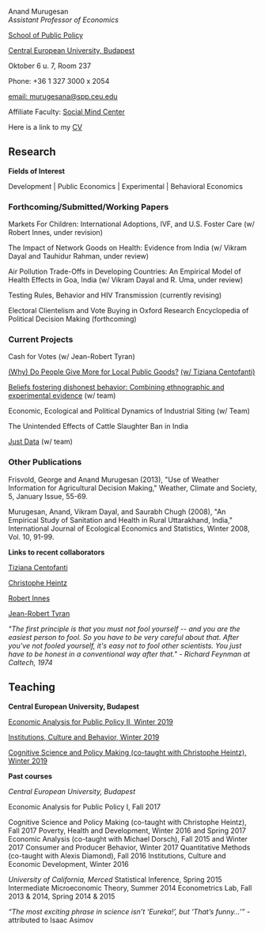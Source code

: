 Anand Murugesan   
*Assistant Professor of Economics*

[School of Public Policy](https://people.ceu.edu/anand_murugesan)

[Central European University, Budapest](https://www.ceu.edu/)

Oktober 6 u. 7, Room 237

Phone: +36 1 327 3000 x 2054

[email: murugesana@spp.ceu.edu](murugesana@spp.ceu.edu)

Affiliate Faculty: [Social Mind Center](https://socialmind.ceu.edu/affiliates)

Here is a link to my [CV](cv2019.pdf)

## Research 

**Fields of Interest**

Development  | Public Economics | Experimental | Behavioral Economics 

### Forthcoming/Submitted/Working Papers 
Markets For Children: International Adoptions, IVF, and U.S. Foster Care (w/ Robert Innes, under revision)

The Impact of Network Goods on Health: Evidence from India (w/ Vikram Dayal and Tauhidur Rahman, under review)

Air Pollution Trade-Offs in Developing Countries: An Empirical Model of Health Effects in Goa, India (w/ Vikram Dayal and R. Uma, under review)

Testing Rules, Behavior and  HIV Transmission (currently revising)

Electoral Clientelism and Vote Buying  in Oxford Research Encyclopedia of Political Decision Making (forthcoming)

### Current Projects
Cash for Votes (w/ Jean-Robert Tyran)

[(Why) Do People Give More for Local Public Goods?](https://sozialmarie.org/index.php/sk/projects/7826) [(w/ Tiziana Centofanti)](https://people.ceu.edu/tiziana_centofanti)

[Beliefs fostering dishonest behavior: Combining ethnographic and experimental evidence](https://www.ceu.edu/iti/projects/BFD) (w/ team)

Economic, Ecological and Political Dynamics of Industrial Siting (w/ Team)

The Unintended Effects of Cattle Slaughter Ban in India

[Just Data](https://www.ceu.edu/project/just-data) (w/ team)

### Other Publications
Frisvold, George and Anand Murugesan (2013), "Use of Weather Information for Agricultural Decision Making," Weather, Climate and Society, 5, January Issue, 55-69.

Murugesan, Anand, Vikram Dayal, and Saurabh Chugh (2008), "An Empirical Study of Sanitation and Health in Rural Uttarakhand, India," International Journal of Ecological Economics and Statistics, Winter 2008, Vol. 10, 91-99.

**Links to recent collaborators**

 [Tiziana Centofanti](https://people.ceu.edu/tiziana_centofanti)
 
 [Christophe Heintz](https://people.ceu.edu/christophe_heintz)
 
 [Robert Innes](https://robinnes.weebly.com/)
 
 [Jean-Robert Tyran](https://homepage.univie.ac.at/jean-robert.tyran/index.html)


*"The first principle is that you must not fool yourself -- and you are the easiest person to fool. So you have to be very careful about that. After you've not fooled yourself, it's easy not to fool other scientists. You just have to be honest in a conventional way after that." - Richard Feynman at Caltech, 1974*

## Teaching

**Central European University, Budapest**

[Economic Analysis for Public Policy II, Winter 2019](https://courses.ceu.edu/courses/economic-analysis-public-policy-ii-0)

[Institutions, Culture and Behavior, Winter 2019](https://courses.ceu.edu/courses/institutions-culture-and-development)

[Cognitive Science and Policy Making (co-taught with Christophe Heintz), Winter 2019](https://courses.ceu.edu/courses/cognitive-science-and-policy-making)

**Past courses**

*Central European University, Budapest*

Economic Analysis for Public Policy I, Fall 2017

Cognitive Science and Policy Making (co-taught with Christophe Heintz), Fall 2017
Poverty, Health and Development, Winter 2016 and Spring 2017
Economic Analysis (co-taught with Michael Dorsch), Fall 2015 and Winter 2017
Consumer and Producer Behavior, Winter 2017
Quantitative Methods (co-taught with Alexis Diamond), Fall 2016
Institutions, Culture and Economic Development, Winter 2016

*University of California, Merced*
Statistical Inference, Spring 2015
Intermediate Microeconomic Theory, Summer 2014
Econometrics Lab, Fall 2013 & 2014, Spring 2014 & 2015

*“The most exciting phrase in science isn’t ‘Eureka!’, but ‘That’s funny…’”*  - attributed to Isaac Asimov



